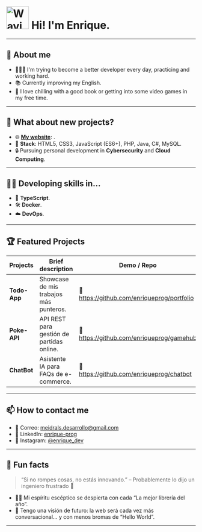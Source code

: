 # <img width="60" height="60" alt="Waving Hand" src="https://github.com/user-attachments/assets/3d7cdc96-cd9a-4c4f-acf5-6cadbf133589" /> Hi! I'm Enrique.

---

## 🙂 About me

- 👩🏻‍💻 I'm trying to become a better developer every day, practicing and working hard.
- 📚 Currently improving my English.
- 🍃 I love chilling with a good book or getting into some video games in my free time.

---

## 🎯 What about new projects?

- 🌐 **[My website](https://tu-dominio.com)**:  .
- 🔧 **Stack**: HTML5, CSS3, JavaScript (ES6+), PHP, Java, C#, MySQL.
- 🔒 Pursuing personal development in **Cybersecurity** and **Cloud Computing**.

---

## ✍🏻 Developing skills in...

- 📘 **TypeScript**.
- 🛠️ **Docker**.
- ☁️ **DevOps**.

---

## 🏆 Featured Projects

| Projects       | Brief description                           | Demo / Repo                           |
| -------------- | ------------------------------------------- | ------------------------------------- |
| **Todo-App**   | Showcase de mis trabajos más punteros.      | 🔗 https://github.com/enriqueprog/portfolio |
| **Poke-API**   | API REST para gestión de partidas online.   | 🔗 https://github.com/enriqueprog/gamehub   |
| **ChatBot**    | Asistente IA para FAQs de e-commerce.       | 🔗 https://github.com/enriqueprog/chatbot   |

---

## 📫 How to contact me

- 📧 Correo: [meidrals.desarrollo@gmail.com](mailto:meidrals.desarrollo@gmail.com)  
- 🔗 LinkedIn: [enrique-prog](www.linkedin.com/in/enrique-madrid-lópez-696896182)  
- 📱 Instagram: [@enrique_dev](https://)

---

## 💬 Fun facts

> “Si no rompes cosas, no estás innovando.” – Probablemente lo dijo un ingeniero frustrado 🤔

- 🤷‍♂️ Mi espíritu escéptico se despierta con cada “La mejor librería del año”.  
- 🔮 Tengo una visión de futuro: la web será cada vez más conversacional… y con menos bromas de “Hello World”.

---
